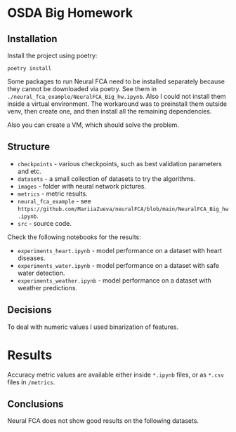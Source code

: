 # OSDA Big Homework

## Installation 

Install the project using poetry:

`poetry install`

Some packages to run Neural FCA need to be installed separately because they cannot be downloaded via poetry. See them in `./neural_fca_example/NeuralFCA_Big_hw.ipynb`. Also I could not install them inside a virtual environment. The workaround was to preinstall them outside venv, then create one, and then install all the remaining dependencies.

Also you can create a VM, which should solve the problem.

## Structure

* `checkpoints` - various checkpoints, such as best validation parameters and etc.
* `datasets` - a small collection of datasets to try the algorithms.
* `images` - folder with neural network pictures.
* `metrics` - metric results.
* `neural_fca_example` - see `https://github.com/MariiaZueva/neuralFCA/blob/main/NeuralFCA_Big_hw.ipynb`.
* `src` - source code.

Check the following notebooks for the results:
* `experiments_heart.ipynb` - model performance on a dataset with heart diseases.
* `experiments_water.ipynb` - model performance on a dataset with safe water detection.
* `experiments_weather.ipynb` - model performance on a dataset with weather predictions.

## Decisions

To deal with numeric values I used binarization of features. 

# Results

Accuracy metric values are available either inside `*.ipynb` files, or as `*.csv` files in `/metrics`.

## Conclusions

Neural FCA does not show good results on the following datasets.
